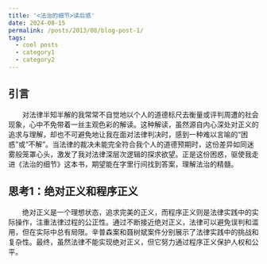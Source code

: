 ```yaml
---
title: '<法治的细节>读后感'
date: 2024-08-15
permalink: /posts/2013/08/blog-post-1/
tags:
  - cool posts
  - category1
  - category2
---
```


## 引言  
  
<p style="text-indent: 2em;">对法律半知半解的我常常不自觉地以个人的道德标尺去衡量或评判周遭的社会现象，心中不免带着一丝主观色彩的解读。这种解读，虽然源自内心深处对正义的追求与理解，却也不可避免地让我在面对法律判决时，感到一种难以言喻的“困惑”或“不解”。当法律的裁决未能完全符合我个人的道德预期时，这份差异如同迷雾般笼罩心头，激发了我对法律深层次逻辑的探求欲望。正是这份困惑，驱使我走进《法治的细节》这本书，期望能在字里行间找到答案，理解法治的精髓。

## 思考1：绝对正义和程序正义

<p style="text-indent: 2em;">绝对正义是一个理想状态，追求完美的正义，而程序正义则是法律实践中的实际操作，注重法律过程的公正性。通过不断接近绝对正义，法律可以避免误判和滥用，但在实际中总有局限。辛普森案和聂树斌案件分别展示了法律实践中的挑战和复杂性。最终，虽然法律不能实现绝对正义，但它努力通过程序正义保护人权和公平。

